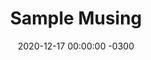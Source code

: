 ---
title:  "Sample Musing"
date:   2020-12-17 00:00:00 -0300
excerpt: "this is a description; part of the trial"
teaser: assets/images/dan-profilephoto.png
---